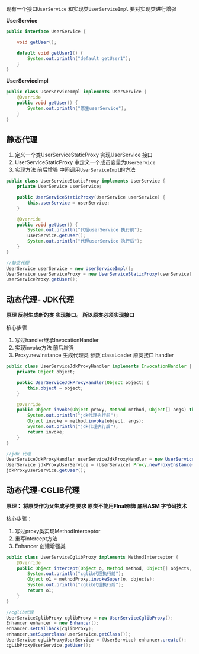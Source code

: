 现有一个接口`UserService` 和实现类`UserServiceImpl` 要对实现类进行增强

**UserService**

```java
public interface UserService {

    void getUser();

    default void getUser1() {
        System.out.println("default getUser1");
    }
}
```
**UserServiceImpl**

```java
public class UserServiceImpl implements UserService {
    @Override
    public void getUser() {
        System.out.println("原生userService");
    }
}
```

## 静态代理

1. 定义一个类UserServiceStaticProxy 实现UserService 接口
2. UserServiceStaticProxy 中定义一个成员变量为`UserService`
3. 实现方法  前后增强  中间调用`UserServiceImpl`的方法

```java
public class UserServiceStaticProxy implements UserService {
    private UserService userService;

    public UserServiceStaticProxy(UserService userService) {
        this.userService = userService;
    }

    @Override
    public void getUser() {
        System.out.println("代理userService 执行前");
        userService.getUser();
        System.out.println("代理userService 执行后");
    }
}
```

```java
//静态代理
UserService userService = new UserServiceImpl();
UserService userServiceProxy = new UserServiceStaticProxy(userService);
userServiceProxy.getUser();
```

## 动态代理- JDK代理

**原理 反射生成新的类 实现接口。  所以原类必须实现接口**

核心步骤

1. 写过handler继承InvocationHandler
2. 实现invoke方法  前后增强
3. Proxy.newInstance 生成代理类 参数 classLoader 原类接口 handler

```java
public class UserServiceJdkProxyHandler implements InvocationHandler {
    private Object object;

    public UserServiceJdkProxyHandler(Object object) {
        this.object = object;
    }

    @Override
    public Object invoke(Object proxy, Method method, Object[] args) throws Throwable {
        System.out.println("jdk代理执行前");
        Object invoke = method.invoke(object, args);
        System.out.println("jdk代理执行后");
        return invoke;
    }
}
```

```java
//jdk 代理
UserServiceJdkProxyHandler userServiceJdkProxyHandler = new UserServiceJdkProxyHandler(userService);
UserService jdkProxyUserService = (UserService) Proxy.newProxyInstance(Demo.class.getClassLoader(), userService.getClass().getInterfaces(), userServiceJdkProxyHandler);
jdkProxyUserService.getUser();
```

## 动态代理-CGLIB代理

**原理： 将原类作为父生成子类 要求  原类不能用FInal修饰  底层ASM 字节码技术**

核心步骤：

1. 写过proxy类实现MethodInterceptor
2. 重写intercept方法
3. Enhancer 创建增强类



```java
public class UserServiceCglibProxy implements MethodInterceptor {
    @Override
    public Object intercept(Object o, Method method, Object[] objects, MethodProxy methodProxy) throws Throwable {
        System.out.println("cglib代理执行前");
        Object o1 = methodProxy.invokeSuper(o, objects);
        System.out.println("cglib代理执行后");
        return o1;
    }
}
```

```java
//cglib代理
UserServiceCglibProxy cglibProxy = new UserServiceCglibProxy();
Enhancer enhancer = new Enhancer();
enhancer.setCallback(cglibProxy);
enhancer.setSuperclass(userService.getClass());
UserService cgLibProxyUserService = (UserService) enhancer.create();
cgLibProxyUserService.getUser();
```





